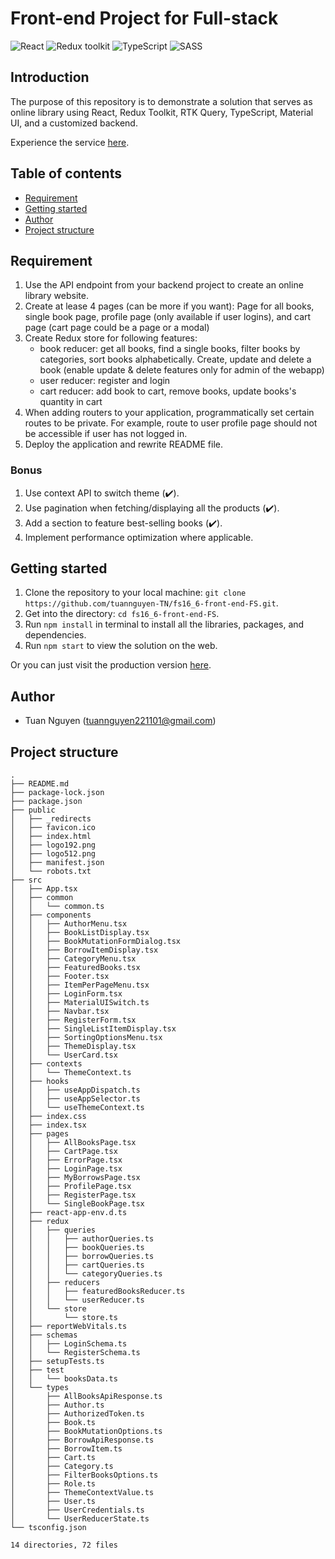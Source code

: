 # Front-end Project for Full-stack

![React](https://img.shields.io/badge/React-v.18-blue)
![Redux toolkit](https://img.shields.io/badge/RTK-v.1-purple)
![TypeScript](https://img.shields.io/badge/TypeScript-v.4-green)
![SASS](https://img.shields.io/badge/SASS-v.1-hotpink)

## Introduction

The purpose of this repository is to demonstrate a solution that serves as online library using React, Redux Toolkit, RTK Query, TypeScript, Material UI, and a customized backend.

Experience the service [here](https://twane.netlify.app/).

## Table of contents

- [Requirement](#requirement)
- [Getting started](#getting-started)
- [Author](#author)
- [Project structure](#project-structure)

## Requirement

1. Use the API endpoint from your backend project to create an online library website.
2. Create at lease 4 pages (can be more if you want): Page for all books, single book page,
   profile page (only available if user logins), and cart page (cart page could be a page or a modal)
3. Create Redux store for following features:
   - book reducer: get all books, find a single books, filter books by
     categories, sort books alphabetically. Create, update and delete a book (enable update & delete features only for admin of the webapp)
   - user reducer: register and login
   - cart reducer: add book to cart, remove books, update books's quantity in cart
4. When adding routers to your application, programmatically set certain routes to be private. For example, route to user profile page should not be accessible if user has not logged in.
5. Deploy the application and rewrite README file.

### Bonus

1. Use context API to switch theme (✔️).
2. Use pagination when fetching/displaying all the products (✔️).
3. Add a section to feature best-selling books (✔️).
4. Implement performance optimization where applicable.

## Getting started

1. Clone the repository to your local machine: `git clone https://github.com/tuannguyen-TN/fs16_6-front-end-FS.git`.
2. Get into the directory: `cd fs16_6-front-end-FS`.
3. Run `npm install` in terminal to install all the libraries, packages, and dependencies.
4. Run `npm start` to view the solution on the web.

Or you can just visit the production version [here](https://twane.netlify.app/).

## Author

- Tuan Nguyen (tuannguyen221101@gmail.com)

## Project structure

```
.
├── README.md
├── package-lock.json
├── package.json
├── public
│   ├── _redirects
│   ├── favicon.ico
│   ├── index.html
│   ├── logo192.png
│   ├── logo512.png
│   ├── manifest.json
│   └── robots.txt
├── src
│   ├── App.tsx
│   ├── common
│   │   └── common.ts
│   ├── components
│   │   ├── AuthorMenu.tsx
│   │   ├── BookListDisplay.tsx
│   │   ├── BookMutationFormDialog.tsx
│   │   ├── BorrowItemDisplay.tsx
│   │   ├── CategoryMenu.tsx
│   │   ├── FeaturedBooks.tsx
│   │   ├── Footer.tsx
│   │   ├── ItemPerPageMenu.tsx
│   │   ├── LoginForm.tsx
│   │   ├── MaterialUISwitch.ts
│   │   ├── Navbar.tsx
│   │   ├── RegisterForm.tsx
│   │   ├── SingleListItemDisplay.tsx
│   │   ├── SortingOptionsMenu.tsx
│   │   ├── ThemeDisplay.tsx
│   │   └── UserCard.tsx
│   ├── contexts
│   │   └── ThemeContext.ts
│   ├── hooks
│   │   ├── useAppDispatch.ts
│   │   ├── useAppSelector.ts
│   │   └── useThemeContext.ts
│   ├── index.css
│   ├── index.tsx
│   ├── pages
│   │   ├── AllBooksPage.tsx
│   │   ├── CartPage.tsx
│   │   ├── ErrorPage.tsx
│   │   ├── LoginPage.tsx
│   │   ├── MyBorrowsPage.tsx
│   │   ├── ProfilePage.tsx
│   │   ├── RegisterPage.tsx
│   │   └── SingleBookPage.tsx
│   ├── react-app-env.d.ts
│   ├── redux
│   │   ├── queries
│   │   │   ├── authorQueries.ts
│   │   │   ├── bookQueries.ts
│   │   │   ├── borrowQueries.ts
│   │   │   ├── cartQueries.ts
│   │   │   └── categoryQueries.ts
│   │   ├── reducers
│   │   │   ├── featuredBooksReducer.ts
│   │   │   └── userReducer.ts
│   │   └── store
│   │       └── store.ts
│   ├── reportWebVitals.ts
│   ├── schemas
│   │   ├── LoginSchema.ts
│   │   └── RegisterSchema.ts
│   ├── setupTests.ts
│   ├── test
│   │   └── booksData.ts
│   └── types
│       ├── AllBooksApiResponse.ts
│       ├── Author.ts
│       ├── AuthorizedToken.ts
│       ├── Book.ts
│       ├── BookMutationOptions.ts
│       ├── BorrowApiResponse.ts
│       ├── BorrowItem.ts
│       ├── Cart.ts
│       ├── Category.ts
│       ├── FilterBooksOptions.ts
│       ├── Role.ts
│       ├── ThemeContextValue.ts
│       ├── User.ts
│       ├── UserCredentials.ts
│       └── UserReducerState.ts
└── tsconfig.json

14 directories, 72 files
```

